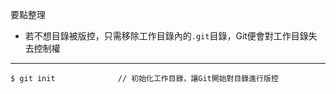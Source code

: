 要點整理
- 若不想目錄被版控，只需移除工作目錄內的`.git`目錄，Git便會對工作目錄失去控制權

---

```
$ git init				// 初始化工作目錄，讓Git開始對目錄進行版控
```